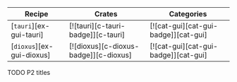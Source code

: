 | Recipe | Crates | Categories |
|--------|--------|------------|
| [`tauri`][ex-gui-tauri] | [![tauri][c-tauri-badge]][c-tauri] | [![cat-gui][cat-gui-badge]][cat-gui] |
| [`dioxus`][ex-gui-dioxus] | [![dioxus][c-dioxus-badge]][c-dioxus] | [![cat-gui][cat-gui-badge]][cat-gui] |

<div class="hidden">
TODO P2 titles
</div>
